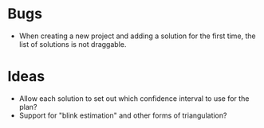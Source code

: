 # Bugs

* When creating a new project and adding a solution for the first time, the
  list of solutions is not draggable.

# Ideas

* Allow each solution to set out which confidence interval to use for the plan?
* Support for "blink estimation" and other forms of triangulation?

